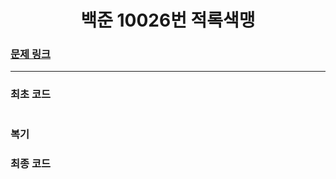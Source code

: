 <h1 align = "center">백준 10026번 적록색맹</h1>

### [문제 링크](https://www.acmicpc.net/problem/10026 "10026번 적록색맹")
---

### 최초 코드
```cpp

```
### 복기

### 최종 코드
```cpp

```